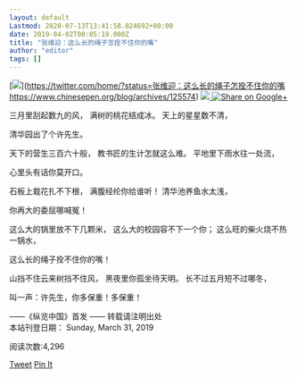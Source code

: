 ```yaml
---
layout: default
Lastmod: 2020-07-13T13:41:58.024692+00:00
date: 2019-04-02T00:05:19.000Z
title: "张维迎：这么长的绳子怎拴不住你的嘴"
author: "editor"
tags: []
---
```


 [![](https://images.weserv.nl/?url=https%3A//lh4.ggpht.com/_SAlWJ_xow1Y/TEwRv7sA3EI/AAAAAAAABWI/NLSAdEAJ-7I/twitter.png)](https://twitter.com/home/?status=张维迎：这么长的绳子怎拴不住你的嘴 https://www.chinesepen.org/blog/archives/125574) [ ![](https://images.weserv.nl/?url=https%3A//lh3.ggpht.com/_SAlWJ_xow1Y/TEwRvVzhdiI/AAAAAAAABV8/RRa3HuGBLeA/facebook.png) ](https://www.facebook.com/share.php?u=https://www.chinesepen.org/blog/archives/125574) [![Share on Google+](https://images.weserv.nl/?url=https%3A//www.gstatic.com/images/icons/gplus-32.png)](https://plus.google.com/share?url=https://www.chinesepen.org/blog/archives/125574) 

三月里刮起数九的风， 满树的桃花结成冰。 天上的星星数不清，

清华园出了个许先生。

天下的营生三百六十般， 教书匠的生计怎就这么难。 平地里下雨水往一处流，

心里头有话你莫开口。

石板上栽花扎不下根， 满腹经纶你给谁听！ 清华池养鱼水太浅，

你再大的委屈哪喊冤！

这么大的锅里放不下几颗米， 这么大的校园容不下一个你； 这么旺的柴火烧不热一锅水，

这么长的绳子拴不住你的嘴！

山挡不住云来树挡不住风， 黑夜里你孤坐待天明。 长不过五月短不过哪冬，

叫一声：许先生，你多保重！多保重！

——《纵览中国》首发 —— 转载请注明出处  
本站刊登日期： Sunday, March 31, 2019

阅读次数:4,296

[Tweet](https://twitter.com/share) [Pin It](https://pinterest.com/pin/create/button/?url=https://www.chinesepen.org/blog/archives/125574&media=&description=张维迎：这么长的绳子怎拴不住你的嘴)

